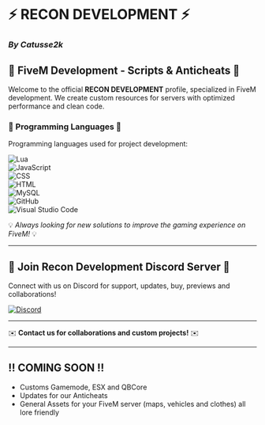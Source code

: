 # ⚡ RECON DEVELOPMENT ⚡

### *By Catusse2k*  

## 🚀 FiveM Development - Scripts & Anticheats 🚀 

Welcome to the official **RECON DEVELOPMENT** profile, specialized in FiveM development. We create custom resources for servers with optimized performance and clean code.  

### 🧠 Programming Languages 🧠 
Programming languages ​​used for project development:  

![Lua](https://img.shields.io/badge/-Lua-2C2D72?style=flat&logo=lua&logoColor=white)  
![JavaScript](https://img.shields.io/badge/-JavaScript-F7DF1E?style=flat&logo=javascript&logoColor=black)  
![CSS](https://img.shields.io/badge/-CSS-1572B6?style=flat&logo=css3&logoColor=white)  
![HTML](https://img.shields.io/badge/-HTML-E34F26?style=flat&logo=html5&logoColor=white)  
![MySQL](https://img.shields.io/badge/-MySQL-4479A1?style=flat&logo=mysql&logoColor=white)  
![GitHub](https://img.shields.io/badge/-GitHub-181717?style=flat&logo=github&logoColor=white)  
![Visual Studio Code](https://img.shields.io/badge/-VS%20Code-007ACC?style=flat&logo=visualstudiocode&logoColor=white)  

💡 *Always looking for new solutions to improve the gaming experience on FiveM!* 💡  

---

## 🔗 Join Recon Development Discord Server 🔗
Connect with us on Discord for support, updates, buy, previews and collaborations!  

[![Discord](https://img.shields.io/badge/Join%20us%20on-Discord-5865F2?style=flat&logo=discord&logoColor=white)](https://discord.gg/p4athdZK)  

---
✉️ **Contact us for collaborations and custom projects!** ✉️  

--- 
## ‼️ COMING SOON ‼️

- Customs Gamemode, ESX and QBCore
- Updates for our Anticheats
- General Assets for your FiveM server (maps, vehicles and clothes) all lore friendly
